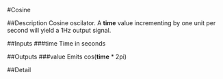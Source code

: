 #Cosine

##Description
Cosine oscilator. A **time** value incrementing by one unit per second will yield a 1Hz output signal.

##Inputs
###time
Time in seconds

##Outputs
###value
Emits cos(**time** * 2pi)

##Detail

